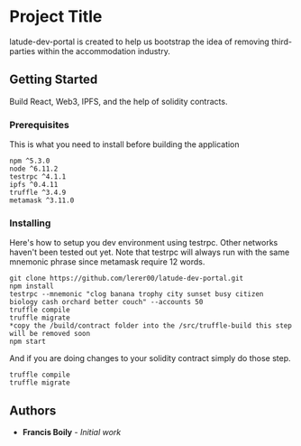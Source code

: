 # Project Title

latude-dev-portal is created to help us bootstrap the idea of removing third-parties within the accommodation industry.

## Getting Started

Build React, Web3, IPFS, and the help of solidity contracts. 

### Prerequisites

This is what you need to install before building the application

```
npm ^5.3.0
node ^6.11.2
testrpc ^4.1.1
ipfs ^0.4.11
truffle ^3.4.9
metamask ^3.11.0
```

### Installing

Here's how to setup you dev environment using testrpc. Other networks haven't been tested out yet.
Note that testrpc will always run with the same mnemonic phrase since metamask require 12 words.

```
git clone https://github.com/lerer00/latude-dev-portal.git
npm install
testrpc --mnemonic "clog banana trophy city sunset busy citizen biology cash orchard better couch" --accounts 50
truffle compile
truffle migrate
*copy the /build/contract folder into the /src/truffle-build this step will be removed soon
npm start
```

And if you are doing changes to your solidity contract simply do those step.

```
truffle compile
truffle migrate
```

## Authors

* **Francis Boily** - *Initial work*

